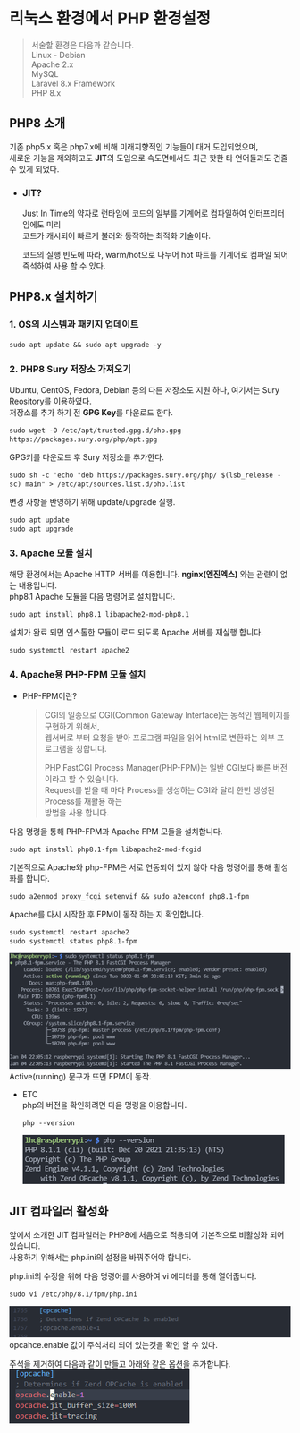 # 리눅스 환경에서 PHP 환경설정

> 서술할 환경은 다음과 같습니다.  
> Linux - Debian  
> Apache 2.x  
> MySQL  
> Laravel 8.x Framework  
> PHP 8.x  

## PHP8 소개 <a id="ch_1"></a>
기존 php5.x 혹은 php7.x에 비해 미래지향적인 기능들이 대거 도입되었으며,    
새로운 기능을 제외하고도 **JIT**의 도입으로 속도면에서도 최근 핫한 타 언어들과도 견줄 수 있게 되었다.  

- ### JIT?
    Just In Time의 약자로 런타임에 코드의 일부를 기계어로 컴파일하여 인터프리터임에도 미리  
    코드가 캐시되어 빠르게 불러와 동작하는 최적화 기술이다.

    코드의 실행 빈도에 따라, warm/hot으로 나누어 hot 파트를 기계어로 컴파일 되어 즉석하여 사용 할 수 있다.

## PHP8.x 설치하기
### 1. OS의 시스템과 패키지 업데이트
```shell
sudo apt update && sudo apt upgrade -y
``` 

### 2. PHP8 Sury 저장소 가져오기  
Ubuntu, CentOS, Fedora, Debian 등의 다른 저장소도 지원 하나, 여기서는 Sury Reository를 이용하였다.  
저장소를 추가 하기 전 **GPG Key**를 다운로드 한다.  

```shell
sudo wget -O /etc/apt/trusted.gpg.d/php.gpg https://packages.sury.org/php/apt.gpg
```

GPG키를 다운로드 후 Sury 저장소를 추가한다.

```shell
sudo sh -c 'echo "deb https://packages.sury.org/php/ $(lsb_release -sc) main" > /etc/apt/sources.list.d/php.list'
```

변경 사항을 반영하기 위해 update/upgrade 실행.

```shell
sudo apt update
sudo apt upgrade
``` 

### 3. Apache 모듈 설치
해당 환경에서는 Apache HTTP 서버를 이용합니다. 
**nginx(엔진엑스)** 와는 관련이 없는 내용입니다.  
php8.1 Apache 모듈을 다음 명령어로 설치합니다.

```shell
sudo apt install php8.1 libapache2-mod-php8.1
```

설치가 완료 되면 인스톨한 모듈이 로드 되도록 Apache 서버를 재실행 합니다.
```shell
sudo systemctl restart apache2
```
### 4. Apache용 PHP-FPM 모듈 설치
- PHP-FPM이란?

  >CGI의 일종으로 CGI(Common Gateway Interface)는 동적인 웹페이지를 구현하기 위해서,  
  >웹서버로 부터 요청을 받아 프로그램 파일을 읽어
  >html로 변환하는 외부 프로그램을 칭합니다.  
  >
  >PHP FastCGI Process Manager(PHP-FPM)는 일반 CGI보다 빠른 버전이라고 할 수 있습니다.  
  >Request를 받을 때 마다 Process를 생성하는 CGI와 달리 한번 생성된 Process를 재활용 하는  
  > 방법을 사용 합니다.

다음 명령을 통해 PHP-FPM과 Apache FPM 모듈을 설치합니다.
```shell
sudo apt install php8.1-fpm libapache2-mod-fcgid
```

기본적으로 Apache와 php-FPM은 서로 연동되어 있지 않아 다음 명령어를 통해 활성화를 합니다.
```shell
sudo a2enmod proxy_fcgi setenvif && sudo a2enconf php8.1-fpm
```

Apache를 다시 시작한 후 FPM이 동작 하는 지 확인합니다.
```shell
sudo systemctl restart apache2
sudo systemctl status php8.1-fpm
```
![fpm_status](./Picture/php_fpm_status.PNG)
Active(running) 문구가 뜨면 FPM이 동작.  

* ETC   
    php의 버전을 확인하려면 다음 명령을 이용합니다.
    ```shell
    php --version
    ```

    ![php_version](./Picture/php_version.PNG)  

## JIT 컴파일러 활성화
앞에서 소개한 JIT 컴파일러는 PHP8에 처음으로 적용되어 기본적으로 비활성화 되어있습니다.  
사용하기 위해서는 php.ini의 설정을 바꿔주어야 합니다.

php.ini의 수정을 위해 다음 명령어를 사용하여 vi 에디터를 통해 열어줍니다.
```shell
sudo vi /etc/php/8.1/fpm/php.ini
```
![php_opcache](./Picture/php_ini_opcache.PNG)  
opcahce.enable 값이 주석처리 되어 있는것을 확인 할 수 있다.  

주석을 제거하여 다음과 같이 만들고 아래와 같은 옵션을 추가합니다.  
![php_jit](./Picture/php_jit_active.PNG)
